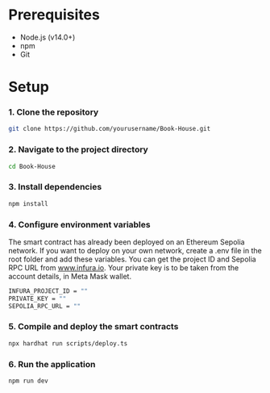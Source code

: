 # Prerequisites
- Node.js (v14.0+)
- npm
- Git

# Setup
### 1. Clone the repository
```bash
git clone https://github.com/yourusername/Book-House.git
```
### 2. Navigate to the project directory
```bash
cd Book-House
```
### 3. Install dependencies
```bash
npm install
```
### 4. Configure environment variables
The smart contract has already been deployed on an Ethereum Sepolia network. If you want to deploy on your own network, create a .env file in the root folder and add these variables.
You can get the project ID and Sepolia RPC URL from www.infura.io. Your private key is to be taken from the account details, in Meta Mask wallet. 
```bash
INFURA_PROJECT_ID = "" 
PRIVATE_KEY = ""
SEPOLIA_RPC_URL = ""
```
### 5. Compile and deploy the smart contracts
```bash
npx hardhat run scripts/deploy.ts
```
### 6. Run the application
```bash
npm run dev
```
